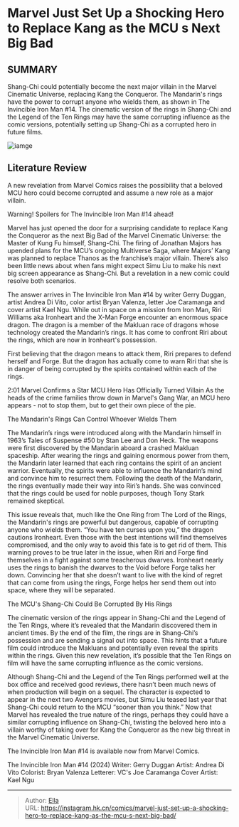 # Marvel Just Set Up a Shocking Hero to Replace Kang as the MCU s Next Big Bad


## SUMMARY 



  Shang-Chi could potentially become the next major villain in the Marvel Cinematic Universe, replacing Kang the Conqueror.   The Mandarin&#39;s rings have the power to corrupt anyone who wields them, as shown in The Invincible Iron Man #14.   The cinematic version of the rings in Shang-Chi and the Legend of the Ten Rings may have the same corrupting influence as the comic versions, potentially setting up Shang-Chi as a corrupted hero in future films.  

![iamge](https://static1.srcdn.com/wordpress/wp-content/uploads/2024/01/shang-chi-kang-the-conqueror-mcu.jpg)

## Literature Review

A new revelation from Marvel Comics raises the possibility that a beloved MCU hero could become corrupted and assume a new role as a major villain.




Warning! Spoilers for The Invincible Iron Man #14 ahead!




Marvel has just opened the door for a surprising candidate to replace Kang the Conqueror as the next Big Bad of the Marvel Cinematic Universe: the Master of Kung Fu himself, Shang-Chi. The firing of Jonathan Majors has upended plans for the MCU’s ongoing Multiverse Saga, where Majors’ Kang was planned to replace Thanos as the franchise’s major villain. There’s also been little news about when fans might expect Simu Liu to make his next big screen appearance as Shang-Chi. But a revelation in a new comic could resolve both scenarios.

The answer arrives in The Invincible Iron Man #14 by writer Gerry Duggan, artist Andrea Di Vito, color artist Bryan Valenza, letter Joe Caramanga and cover artist Kael Ngu. While out in space on a mission from Iron Man, Riri Williams aka Ironheart and the X-Man Forge encounter an enormous space dragon. The dragon is a member of the Makluan race of dragons whose technology created the Mandarin’s rings. It has come to confront Riri about the rings, which are now in Ironheart&#39;s possession.






          

First believing that the dragon means to attack them, Riri prepares to defend herself and Forge. But the dragon has actually come to warn Riri that she is in danger of being corrupted by the spirits contained within each of the rings.

  2:01                       Marvel Confirms a Star MCU Hero Has Officially Turned Villain   As the heads of the crime families throw down in Marvel&#39;s Gang War, an MCU hero appears - not to stop them, but to get their own piece of the pie.   


 The Mandarin&#39;s Rings Can Control Whoever Wields Them 


          



The Mandarin’s rings were introduced along with the Mandarin himself in 1963’s Tales of Suspense #50 by Stan Lee and Don Heck. The weapons were first discovered by the Mandarin aboard a crashed Makluan spaceship. After wearing the rings and gaining enormous power from them, the Mandarin later learned that each ring contains the spirit of an ancient warrior. Eventually, the spirits were able to influence the Mandarin’s mind and convince him to resurrect them. Following the death of the Mandarin, the rings eventually made their way into Riri’s hands. She was convinced that the rings could be used for noble purposes, though Tony Stark remained skeptical.




This issue reveals that, much like the One Ring from The Lord of the Rings, the Mandarin&#39;s rings are powerful but dangerous, capable of corrupting anyone who wields them. “You have ten curses upon you,” the dragon cautions Ironheart. Even those with the best intentions will find themselves compromised, and the only way to avoid this fate is to get rid of them. This warning proves to be true later in the issue, when Riri and Forge find themselves in a fight against some treacherous dwarves. Ironheart nearly uses the rings to banish the dwarves to the Void before Forge talks her down. Convincing her that she doesn’t want to live with the kind of regret that can come from using the rings, Forge helps her send them out into space, where they will be separated.



 The MCU&#39;s Shang-Chi Could Be Corrupted By His Rings 


          




The cinematic version of the rings appear in Shang-Chi and the Legend of the Ten Rings, where it’s revealed that the Mandarin discovered them in ancient times. By the end of the film, the rings are in Shang-Chi’s possession and are sending a signal out into space. This hints that a future film could introduce the Makluans and potentially even reveal the spirits within the rings. Given this new revelation, it’s possible that the Ten Rings on film will have the same corrupting influence as the comic versions.

Although Shang-Chi and the Legend of the Ten Rings performed well at the box office and received good reviews, there hasn’t been much news of when production will begin on a sequel. The character is expected to appear in the next two Avengers movies, but Simu Liu teased last year that Shang-Chi could return to the MCU “sooner than you think.” Now that Marvel has revealed the true nature of the rings, perhaps they could have a similar corrupting influence on Shang-Chi, twisting the beloved hero into a villain worthy of taking over for Kang the Conqueror as the new big threat in the Marvel Cinematic Universe.




The Invincible Iron Man #14 is available now from Marvel Comics.

 The Invincible Iron Man #14 (2024)                  Writer: Gerry Duggan   Artist: Andrea Di Vito   Colorist: Bryan Valenza   Letterer: VC&#39;s Joe Caramanga   Cover Artist: Kael Ngu      




---

> Author: [Ella](https://instagram.hk.cn/)  
> URL: https://instagram.hk.cn/comics/marvel-just-set-up-a-shocking-hero-to-replace-kang-as-the-mcu-s-next-big-bad/  

